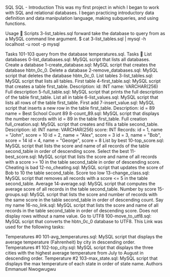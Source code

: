 SQL
SQL - Introduction
This was my first project in which I began to work with SQL and relational databases. I began practicing introductory data definition and data manipulation language, making subqueries, and using functions.

Usage 🐋
Scripts 3-list_tables.sql forward take the database to query from as a MySQL command line argument.
$ cat 3-list_tables.sql | mysql -h localhost -u root -p mysql

Tasks 101-103 query from the database temperatures.sql.
Tasks 📃
List databases
0-list_databases.sql: MySQL script that lists all databases.
Create a database
1-create_database.sql: MySQL script that creates the database hbtn_0c_0.
Delete a database
2-remove_databases.sql: MySQL script that deletes the database hbtn_0c_0.
List tables
3-list_tables.sql: MySQL script that lists all tables.
First table
4-first_table.sql: MySQL script that creates a table first_table.
Description:
id: INT
name: VARCHAR(256)
Full description
5-full_table.sql: MySQL script that prints the full description of the table first_table.
List all in table
6-list_values.sql: MySQL script that lists all rows of the table first_table.
First add
7-insert_value.sql: MySQL script that inserts a new row in the table first_table.
Description:
id = 89
name = Best School
Count 89
8-count_89.sql: MySQL script that displays the number records with id = 89 in the table first_table.
Full creation
full_creation.sql: MySQL script that creates and fills a table second_table.
Description:
id: INT
name: VARCHAR(256)
score: INT
Records:
id = 1, name = "John", score = 10
id = 2, name = "Alex", score = 3
id = 3, name = "Bob", score = 14
id = 4, name = "George", score = 8
List by best
10-top_score.sql: MySQL script that lists the score and name of all records of the table second_table in order of descending score.
Select the best
11-best_score.sql: MySQL script that lists the score and name of all records with a score >= 10 in the table second_table in order of descending score.
Cheating is bad
12-no_cheating.sql: MySQL script that updates the score of Bob to 10 the table second_table.
Score too low
13-change_class.sql: MySQL script that removes all records with a score <= 5 in the table second_table.
Average
14-average.sql: MySQL script that computes the average score of all records in the table second_table.
Number by score
15-groups.sql: MySQL script that lists the score and number of records with the same score in the table second_table in order of descending count.
Say my name
16-no_link.sql: MySQL script that lists the score and name of all records in the table second_table in order of descending score.
Does not display rows without a name value.
Go to UTF8
100-move_to_utf8.sql: MySQL script that converts the hbtn_0c_0 database to UTF8.
This Link was used for the following tasks:

Temperatures #0
101-avg_temperatures.sql: MySQL script that displays the average temperature (Fahrenheit) by city in descending order.
Temperatures #1
102-top_city.sql: MySQL script that displays the three cities with the highest average temperature from July to August in descending order.
Temperature #2
103-max_state.sql: MySQL script that displays the max temperature of each state in order of state name.
Authors
Emmanuel Nwogwugwu
